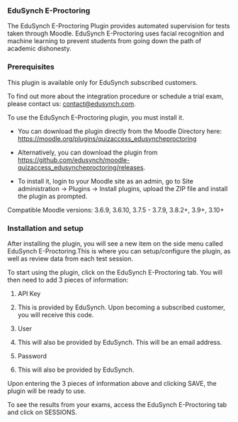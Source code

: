 ### EduSynch E-Proctoring 
The EduSynch E-Proctoring Plugin provides automated supervision for tests taken through Moodle. EduSynch E-Proctoring uses facial recognition and machine learning to prevent students from going down the path of academic dishonesty.

  

### Prerequisites

This plugin is available only for EduSynch subscribed customers.

  

To find out more about the integration procedure or schedule a trial exam, please contact us: contact@edusynch.com.

  

To use the EduSynch E-Proctoring plugin, you must install it.

-   You can download the plugin directly from the Moodle Directory here: https://moodle.org/plugins/quizaccess_edusyncheproctoring 
    
-   Alternatively, you can download the plugin from https://github.com/edusynch/moodle-quizaccess_edusyncheproctoring/releases.
    

-   To install it, login to your Moodle site as an admin, go to Site administration → Plugins → Install plugins, upload the ZIP file and install the plugin as prompted.
    

Сompatible Moodle versions: 3.6.9, 3.6.10, 3.7.5 - 3.7.9, 3.8.2+, 3.9+, 3.10+

  

### Installation and setup

After installing the plugin, you will see a new item on the side menu called EduSynch E-Proctoring.This is where you can setup/configure the plugin, as well as review data from each test session.

To start using the plugin, click on the EduSynch E-Proctoring tab. You will then need to add 3 pieces of information:

1.  API Key
    

1.  This is provided by EduSynch. Upon becoming a subscribed customer, you will receive this code.
    

3.  User
    

1.  This will also be provided by EduSynch. This will be an email address.
    

5.  Password
    

1.  This will also be provided by EduSynch.
    

Upon entering the 3 pieces of information above and clicking SAVE, the plugin will be ready to use.

To see the results from your exams, access the EduSynch E-Proctoring tab and click on SESSIONS.